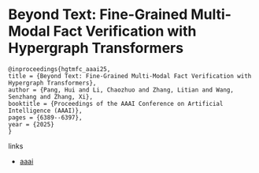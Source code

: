 # Beyond Text: Fine-Grained Multi-Modal Fact Verification with Hypergraph Transformers

```
@inproceedings{hgtmfc_aaai25,
title = {Beyond Text: Fine-Grained Multi-Modal Fact Verification with Hypergraph Transformers},
author = {Pang, Hui and Li, Chaozhuo and Zhang, Litian and Wang, Senzhang and Zhang, Xi},
booktitle = {Proceedings of the AAAI Conference on Artificial Intelligence (AAAI)},
pages = {6389--6397},
year = {2025}
}
```

links
- [aaai](https://ojs.aaai.org/index.php/AAAI/article/view/32684)
